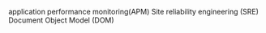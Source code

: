application performance monitoring(APM)
Site reliability engineering (SRE)
Document Object Model (DOM)
